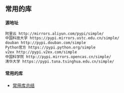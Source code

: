 ## 常用的库

#### 源地址
```bash
阿里云 http://mirrors.aliyun.com/pypi/simple/
中国科技大学 https://pypi.mirrors.ustc.edu.cn/simple/
douban http://pypi.douban.com/simple
Python官方 https://pypi.python.org/simple
v2ex http://pypi.v2ex.com/simple
中国科学院 http://pypi.mirrors.opencas.cn/simple/
清华大学 https://pypi.tuna.tsinghua.edu.cn/simple/
```

#### 常用的库

- [常用库总结](./lib/README.md)

